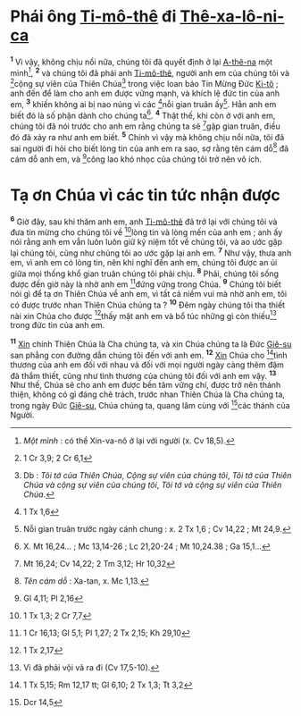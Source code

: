 # Phái ông [Ti-mô-thê]() đi [Thê-xa-lô-ni-ca]()
<sup><b>1</b></sup> Vì vậy, không chịu nổi nữa, chúng tôi đã quyết định ở lại [A-thê-na]() một mình[^1], <sup><b>2</b></sup> và chúng tôi đã phái anh [Ti-mô-thê](), người anh em của chúng tôi và [^1*]cộng sự viên của Thiên Chúa[^2] trong việc loan báo Tin Mừng Đức [Ki-tô]() ; anh đến để làm cho anh em được vững mạnh, và khích lệ đức tin của anh em, <sup><b>3</b></sup> khiến không ai bị nao núng vì các [^2*]nỗi gian truân ấy[^3]. Hẳn anh em biết đó là số phận dành cho chúng ta[^4]. <sup><b>4</b></sup> Thật thế, khi còn ở với anh em, chúng tôi đã nói trước cho anh em rằng chúng ta sẽ [^3*]gặp gian truân, điều đó đã xảy ra như anh em biết. <sup><b>5</b></sup> Chính vì vậy mà không chịu nổi nữa, tôi đã sai người đi hỏi cho biết lòng tin của anh em ra sao, sợ rằng tên cám dỗ[^5] đã cám dỗ anh em, và [^4*]công lao khó nhọc của chúng tôi trở nên vô ích.


# Tạ ơn Chúa vì các tin tức nhận được
<sup><b>6</b></sup> Giờ đây, sau khi thăm anh em, anh [Ti-mô-thê]() đã trở lại với chúng tôi và đưa tin mừng cho chúng tôi về [^5*]lòng tin và lòng mến của anh em ; anh ấy nói rằng anh em vẫn luôn luôn giữ kỷ niệm tốt về chúng tôi, và ao ước gặp lại chúng tôi, cũng như chúng tôi ao ước gặp lại anh em. <sup><b>7</b></sup> Như vậy, thưa anh em, vì anh em có lòng tin, nên khi nghĩ đến anh em, chúng tôi được an ủi giữa mọi thống khổ gian truân chúng tôi phải chịu. <sup><b>8</b></sup> Phải, chúng tôi sống được đến giờ này là nhờ anh em [^6*]đứng vững trong Chúa. <sup><b>9</b></sup> Chúng tôi biết nói gì để tạ ơn Thiên Chúa về anh em, vì tất cả niềm vui mà nhờ anh em, tôi có được trước nhan Thiên Chúa chúng ta ? <sup><b>10</b></sup> Đêm ngày chúng tôi tha thiết nài xin Chúa cho được [^7*]thấy mặt anh em và bổ túc những gì còn thiếu[^6] trong đức tin của anh em.

<sup><b>11</b></sup> [Xin]() chính Thiên Chúa là Cha chúng ta, và xin Chúa chúng ta là Đức [Giê-su]() san phẳng con đường dẫn chúng tôi đến với anh em. <sup><b>12</b></sup> [Xin]() Chúa cho [^8*]tình thương của anh em đối với nhau và đối với mọi người ngày càng thêm đậm đà thắm thiết, cũng như tình thương của chúng tôi đối với anh em vậy. <sup><b>13</b></sup> Như thế, Chúa sẽ cho anh em được bền tâm vững chí, được trở nên thánh thiện, không có gì đáng chê trách, trước nhan Thiên Chúa là Cha chúng ta, trong ngày Đức [Giê-su](), Chúa chúng ta, quang lâm cùng với [^9*]các thánh của Người.

[^1]: *Một mình* : có thể Xin-va-nô ở lại với người (x. Cv 18,5).
[^2]: Db : *Tôi tớ của Thiên Chúa*, *Cộng sự viên của chúng tôi*, *Tôi tớ của Thiên Chúa và cộng sự viên của chúng tôi*, *Tôi tớ và cộng sự viên của Thiên Chúa*.
[^3]: Nỗi gian truân trước ngày cánh chung : x. 2 Tx 1,6 ; Cv 14,22 ; Mt 24,9.
[^4]: X. Mt 16,24... ; Mc 13,14-26 ; Lc 21,20-24 ; Mt 10,24.38 ; Ga 15,1...
[^5]: *Tên cám dỗ* : Xa-tan, x. Mc 1,13.
[^6]: Vì đã phải vội vã ra đi (Cv 17,5-10).
[^1*]: 1 Cr 3,9; 2 Cr 6,1
[^2*]: 1 Tx 1,6
[^3*]: Mt 16,24; Cv 14,22; 2 Tm 3,12; Hr 10,32
[^4*]: Gl 4,11; Pl 2,16
[^5*]: 1 Tx 1,3; 2 Cr 7,7
[^6*]: 1 Cr 16,13; Gl 5,1; Pl 1,27; 2 Tx 2,15; Kh 29,10
[^7*]: 1 Tx 2,17
[^8*]: 1 Tx 5,15; Rm 12,17 tt; Gl 6,10; 2 Tx 1,3; Tt 3,2
[^9*]: Dcr 14,5